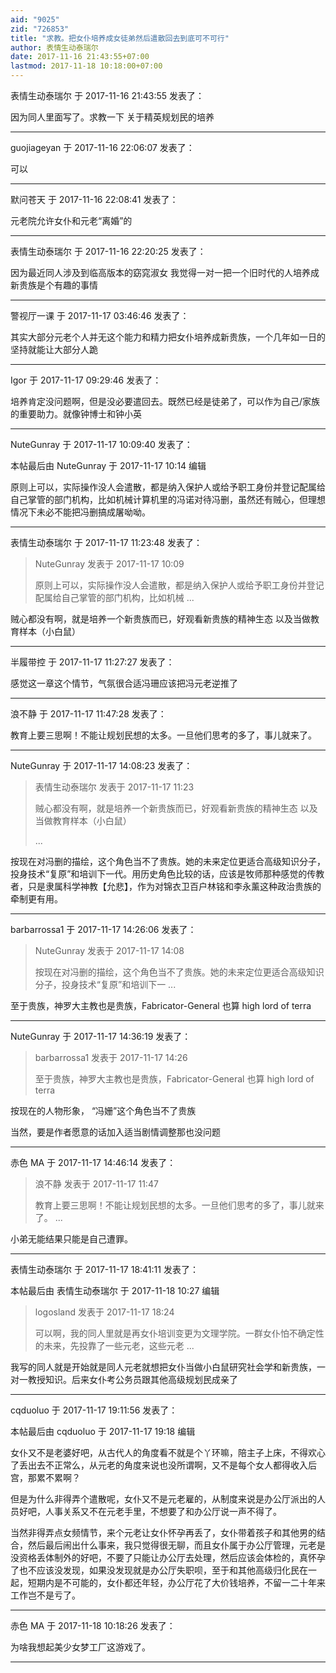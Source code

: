 ```yaml
---
aid: "9025"
zid: "726853"
title: "求教。把女仆培养成女徒弟然后遣散回去到底可不可行"
author: 表情生动泰瑞尔
date: 2017-11-16 21:43:55+07:00
lastmod: 2017-11-18 10:18:00+07:00
---
```


表情生动泰瑞尔 于 2017-11-16 21:43:55 发表了：

因为同人里面写了。求教一下 关于精英规划民的培养

---

guojiageyan 于 2017-11-16 22:06:07 发表了：

可以

---

默问苍天 于 2017-11-16 22:08:41 发表了：

元老院允许女仆和元老“离婚”的

---

表情生动泰瑞尔 于 2017-11-16 22:20:25 发表了：

因为最近同人涉及到临高版本的窈窕淑女 我觉得一对一把一个旧时代的人培养成新贵族是个有趣的事情

---

警视厅一课 于 2017-11-17 03:46:46 发表了：

其实大部分元老个人并无这个能力和精力把女仆培养成新贵族，一个几年如一日的坚持就能让大部分人跪

---

Igor 于 2017-11-17 09:29:46 发表了：

培养肯定没问题啊，但是没必要遣回去。既然已经是徒弟了，可以作为自己/家族的重要助力。就像钟博士和钟小英

---

NuteGunray 于 2017-11-17 10:09:40 发表了：

本帖最后由 NuteGunray 于 2017-11-17 10:14 编辑

原则上可以，实际操作没人会遣散，都是纳入保护人或给予职工身份并登记配属给自己掌管的部门机构，比如机械计算机里的冯诺对待冯删，虽然还有贼心，但理想情况下未必不能把冯删搞成屠呦呦。

---

表情生动泰瑞尔 于 2017-11-17 11:23:48 发表了：

> NuteGunray 发表于 2017-11-17 10:09
>
> 原则上可以，实际操作没人会遣散，都是纳入保护人或给予职工身份并登记配属给自己掌管的部门机构，比如机械 ...

贼心都没有啊，就是培养一个新贵族而已，好观看新贵族的精神生态 以及当做教育样本（小白鼠）

---

半履带控 于 2017-11-17 11:27:27 发表了：

感觉这一章这个情节，气氛很合适冯珊应该把冯元老逆推了

---

浪不静 于 2017-11-17 11:47:28 发表了：

教育上要三思啊！不能让规划民想的太多。一旦他们思考的多了，事儿就来了。

---

NuteGunray 于 2017-11-17 14:08:23 发表了：

> 表情生动泰瑞尔 发表于 2017-11-17 11:23
>
> 贼心都没有啊，就是培养一个新贵族而已，好观看新贵族的精神生态 以及当做教育样本（小白鼠）
>
> ...

按现在对冯删的描绘，这个角色当不了贵族。她的未来定位更适合高级知识分子，投身技术“复原”和培训下一代。用历史角色比较的话，应该是牧师那种感觉的传教者，只是隶属科学神教【允悲】，作为对锦衣卫百户林铭和李永薰这种政治贵族的牵制更有用。

---

barbarrossa1 于 2017-11-17 14:26:06 发表了：

> NuteGunray 发表于 2017-11-17 14:08
>
> 按现在对冯删的描绘，这个角色当不了贵族。她的未来定位更适合高级知识分子，投身技术“复原”和培训下一 ...

至于贵族，神罗大主教也是贵族，Fabricator-General 也算 high lord of terra

---

NuteGunray 于 2017-11-17 14:36:19 发表了：

> barbarrossa1 发表于 2017-11-17 14:26
>
> 至于贵族，神罗大主教也是贵族，Fabricator-General 也算 high lord of terra

按现在的人物形象， “冯姗”这个角色当不了贵族

当然，要是作者愿意的话加入适当剧情调整那也没问题

---

赤色 MA 于 2017-11-17 14:46:14 发表了：

> 浪不静 发表于 2017-11-17 11:47
>
> 教育上要三思啊！不能让规划民想的太多。一旦他们思考的多了，事儿就来了。 ...

小弟无能结果只能是自己遭罪。

---

表情生动泰瑞尔 于 2017-11-17 18:41:11 发表了：

本帖最后由 表情生动泰瑞尔 于 2017-11-18 10:27 编辑

> logosland 发表于 2017-11-17 18:24
>
> 可以啊，我的同人里就是再女仆培训变更为文理学院。一群女仆怕不确定性的未来，先投靠了一些元老，这些元老 ...

我写的同人就是开始就是同人元老就想把女仆当做小白鼠研究社会学和新贵族，一对一教授知识。后来女仆考公务员跟其他高级规划民成亲了

---

cqduoluo 于 2017-11-17 19:11:56 发表了：

本帖最后由 cqduoluo 于 2017-11-17 19:18 编辑

女仆又不是老婆好吧，从古代人的角度看不就是个丫环嘛，陪主子上床，不得欢心了丢出去不正常么，从元老的角度来说也没所谓啊，又不是每个女人都得收入后宫，那累不累啊？

但是为什么非得弄个遣散呢，女仆又不是元老雇的，从制度来说是办公厅派出的人员好吧，人事关系又不在元老手里，不想要了和办公厅说一声不得了。

当然非得弄点女频情节，来个元老让女仆怀孕再丢了，女仆带着孩子和其他男的结合，然后最后闹出什么事来，我只觉得很无聊，而且女仆属于办公厅管理，元老是没资格丢体制外的好吧，不要了只能让办公厅去处理，然后应该会体检的，真怀孕了也不应该没发现，如果没发现就是办公厅失职呗，至于和其他高级归化民在一起，短期内是不可能的，女仆都还年轻，办公厅花了大价钱培养，不留一二十年来工作岂不是亏了。

---

赤色 MA 于 2017-11-18 10:18:26 发表了：

为啥我想起美少女梦工厂这游戏了。

---
